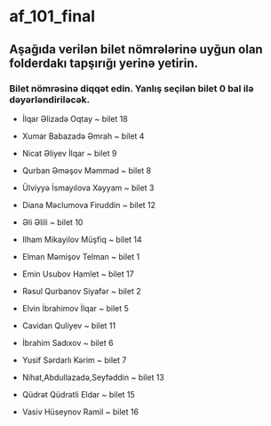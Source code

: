 # af_101_final
## Aşağıda verilən bilet nömrələrinə uyğun olan folderdakı tapşırığı yerinə yetirin.

### Bilet nömrəsinə diqqət edin. Yanlış seçilən bilet 0 bal ilə dəyərləndiriləcək.

- İlqar Əlizadə Oqtay  ~ bilet 18

- Xumar Babazadə Əmrah  ~ bilet 4

- Nicat Əliyev İlqar  ~ bilet 9

- Qurban Əməşov Məmməd  ~ bilet 8

- Ülviyyə İsmayılova Xəyyam  ~ bilet 3

- Diana Məclumova Firuddin  ~ bilet 12

- Əli Əlili  ~ bilet 10

- Ilham Mikayilov Müşfiq ~ bilet 14

- Elman Məmişov Telman ~ bilet 1

- Emin Usubov Hamlet ~ bilet 17

- Rəsul Qurbanov Siyafər ~ bilet 2

- Elvin İbrahimov İlqar ~ bilet 5

- Cavidan Quliyev  ~ bilet 11

- İbrahim Sadıxov ~ bilet 6

- Yusif Sərdarlı Kərim ~ bilet 7

- Nihat,Abdullazadə,Seyfəddin ~ bilet 13

- Qüdrət Qüdrətli Eldar ~ bilet 15

- Vasiv Hüseynov Ramil ~ bilet 16
